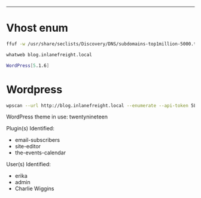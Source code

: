 ___

# Vhost enum

```bash
ffuf -w /usr/share/seclists/Discovery/DNS/subdomains-top1million-5000.txt:FUZZ -u 'http://inlanefreight.local' -H 'Host: FUZZ.inlanefreight.local' -fs 15189
```

```bash
whatweb blog.inlanefreight.local

WordPress[5.1.6]
```
# Wordpress

```bash
wpscan --url http://blog.inlanefreight.local --enumerate --api-token 5L1iakB9rnC4xBx5MHL1Tt42iwkbdFJsWDs3pd0ZjUY
```


WordPress theme in use: twentynineteen

Plugin(s) Identified:    
- email-subscribers
- site-editor
- the-events-calendar

User(s) Identified:  
- erika  
- admin  
- Charlie Wiggins
